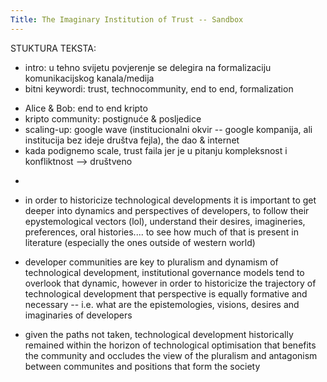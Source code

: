 ```yaml
---
Title: The Imaginary Institution of Trust -- Sandbox
---
```


STUKTURA TEKSTA:
- intro: u tehno svijetu povjerenje se delegira na formalizaciju komunikacijskog kanala/medija
- bitni keywordi: trust, technocommunity, end to end, formalization
 * Alice & Bob: end to end kripto
 * kripto community: postignuće & posljedice
 * scaling-up: google wave (institucionalni okvir -- google kompanija, ali institucija bez ideje društva fejla), the dao & internet
 * kada podignemo scale, trust faila jer je u pitanju kompleksnost i konfliktnost --> društveno

- 


 * in order to historicize technological developments it is important to get deeper into dynamics and perspectives of developers, to follow their epystemological vectors (lol), understand their desires, imagineries, preferences, oral histories.... to see how much of that is present in literature (especially the ones outside of western world)
 
 
* developer communities are key to pluralism and dynamism of technological development, institutional governance models tend to overlook that dynamic, however in order to historicize the trajectory of technological development that perspective is equally formative and necessary -- i.e. what are the epistemologies, visions, desires and imaginaries of developers

* given the paths not taken, technological development historically remained within the horizon of technological optimisation that benefits the community and occludes the view of the pluralism and antagonism between communites and positions that form the society 

